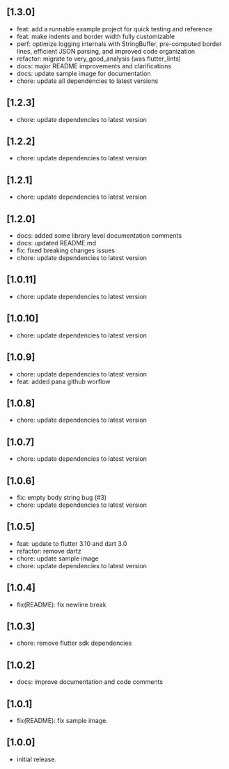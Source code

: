 ## [1.3.0]
- feat: add a runnable example project for quick testing and reference
- feat: make indents and border width fully customizable
- perf: optimize logging internals with StringBuffer, pre-computed border lines, efficient JSON parsing, and improved code organization
- refactor: migrate to very_good_analysis (was flutter_lints)
- docs: major README improvements and clarifications
- docs: update sample image for documentation
- chore: update all dependencies to latest versions

## [1.2.3]
- chore: update dependencies to latest version

## [1.2.2]
- chore: update dependencies to latest version

## [1.2.1]
- chore: update dependencies to latest version


## [1.2.0]
- docs: added some library level documentation comments
- docs: updated README.md
- fix: fixed breaking changes issues
- chore: update dependencies to latest version

## [1.0.11]

- chore: update dependencies to latest version

## [1.0.10]

- chore: update dependencies to latest version

## [1.0.9]

- chore: update dependencies to latest version
- feat: added pana github worflow

## [1.0.8]

- chore: update dependencies to latest version

## [1.0.7]

- chore: update dependencies to latest version

## [1.0.6]

- fix: empty body string bug (#3)
- chore: update dependencies to latest version

## [1.0.5]

- feat: update to flutter 3.10 and dart 3.0
- refactor: remove dartz
- chore: update sample image
- chore: update dependencies to latest version

## [1.0.4]

- fix(README): fix newline break

## [1.0.3]

- chore: remove flutter sdk dependencies

## [1.0.2]

- docs: improve documentation and code comments

## [1.0.1]

- fix(README): fix sample image.

## [1.0.0]

- initial release.